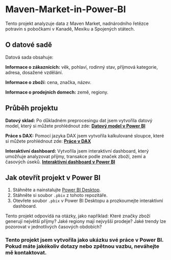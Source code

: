 # Maven-Market-in-Power-BI

Tento projekt analyzuje data z Maven Market, nadnárodního řetězce potravin s pobočkami v Kanadě, Mexiku a Spojených státech. 
## O datové sadě
Datová sada obsahuje: 

**Informace o zákaznících:** věk, pohlaví, rodinný stav, příjmová kategorie, adresa, dosažené vzdělání. 

**Informace o zboží:** cena, značka, název.

**Informace o prodejních domech:** země, regiony.

## Průběh projektu
 **Datový sklad:** Po důkladném preprocesingu dat jsem vytvořila datový model, který si můžete prohlédnout zde: **[Datový model v Power BI](https://github.com/AlenaMochalina/Maven-Market-in-Power-BI/blob/main/Datov%C3%BD%20sklad%20v%20Power%20BI.png)**
 
**Práce s DAX:** Pomocí jazyka DAX jsem vytvořila kalkulované sloupce, které si můžete prohlédnout zde: **[Práce v DAX](https://github.com/AlenaMochalina/Maven-Market-in-Power-BI/blob/main/Pr%C3%A1ce%20v%20DAX.png)**

**Interaktivní dashboard:** Vytvořila jsem interaktivní dashboard, který umožňuje analyzovat příjmy, transakce podle značek zboží, zemí a časových úseků. **[Interaktivní dashboard v Power BI](https://github.com/AlenaMochalina/Maven-Market-in-Power-BI/blob/main/Interaktivn%C3%AD%20dashboard%20v%20Power%20BI.png)**

## Jak otevřít projekt v Power BI
  1. Stáhněte a nainstalujte [Power BI Desktop](https://powerbi.microsoft.com/desktop/).
  2. Stáhněte si soubor `.pbix` z tohoto repozitáře.
  3. Otevřete soubor `.pbix` v Power BI Desktopu a prozkoumejte interaktivní dashboard.
     
Tento projekt odpovídá na otázky, jako například:
Které značky zboží generují největší příjmy?
Jaké regiony mají nejvyšší prodeje?
Jaké trendy lze pozorovat v jednotlivých časových obdobích?

### Tento projekt jsem vytvořila jako ukázku své práce v Power BI. Pokud máte jakékoliv dotazy nebo zpětnou vazbu, neváhejte mě kontaktovat. 
